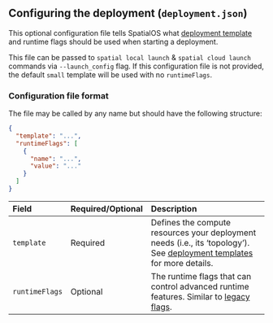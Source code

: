 ## Configuring the deployment (`deployment.json`)

This optional configuration file tells SpatialOS what [deployment template](https://docs.improbable.io/reference/latest/shared/reference/file-formats/launch-config#templates) and runtime flags should be used when starting a deployment.

This file can be passed to `spatial local launch` & `spatial cloud launch` commands via `--launch_config` flag. If this configuration file is not provided, the default `small` template will be used with no `runtimeFlags`. 

### Configuration file format

The file may be called by any name but should have the following structure:

```json
{
  "template": "...",
  "runtimeFlags": [
    {
      "name": "...",
      "value": "..."
    }
  ]   
}
```

| Field | Required/Optional | Description | 
| :------------- | :------------- | :------- |
| `template` | Required | Defines the compute resources your deployment needs (i.e., its ‘topology’). See [deployment templates](https://docs.improbable.io/reference/latest/shared/reference/file-formats/launch-config#templates) for more details. |
| `runtimeFlags` | Optional | The runtime flags that can control advanced runtime features. Similar to [legacy flags](https://docs.improbable.io/reference/latest/shared/reference/file-formats/launch-config#legacy-flags).|
